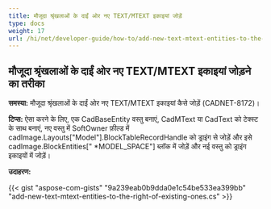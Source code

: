 ```yaml
---
title: मौजूदा श्रृंखलाओं के दाईं ओर नए TEXT/MTEXT इकाइयां जोड़ें 
type: docs
weight: 17
url: /hi/net/developer-guide/how-to/add-new-text-mtext-entities-to-the-right-of-existing-ones/
---
```


## **मौजूदा श्रृंखलाओं के दाईं ओर नए TEXT/MTEXT इकाइयां जोड़ने का तरीका**

**समस्या:** मौजूदा श्रृंखलाओं के दाईं ओर नए TEXT/MTEXT इकाइयां कैसे जोड़ें (CADNET-8172)।

**टिप्स:** ऐसा करने के लिए, एक CadBaseEntity वस्तु बनाएं, CadMText या CadText को टेक्स्ट के साथ बनाएं, नए वस्तु में SoftOwner फ़ील्ड में cadImage.Layouts["Model"].BlockTableRecordHandle को ड्राइंग से जोड़ें और इसे cadImage.BlockEntities[" *MODEL_SPACE"] ब्लॉक में जोड़ें और नई वस्तु को ड्राइंग इकाइयों में जोड़ें।

**उदाहरण:**

{{< gist "aspose-com-gists" "9a239eab0b9dda0e1c54be533ea399bb" "add-new-text-mtext-entities-to-the-right-of-existing-ones.cs" >}}

